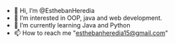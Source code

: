 - 👋 Hi, I’m @EsthebanHeredia
- 👀 I’m interested in OOP, java and web development. 
- 🌱 I’m currently learning Java and Python
- 📫 How to reach me "esthebanheredia15@gmail.com"

<!---
EsthebanHeredia/EsthebanHeredia is a ✨ special ✨ repository because its `README.md` (this file) appears on your GitHub profile.
You can click the Preview link to take a look at your changes.
--->
